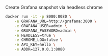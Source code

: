 Create Grafana snapshot via headless chrome

```bash
docker run -it -p 8080:8080 \
    -e GRAFANA_URL=http://grafana:3000 \
    -e GRAFANA_USER=admin \
    -e GRAFANA_PASSWORD=admin \
    -e HEADLESS=true \
    -e CHROME_LOG=false \
    -e API_KEY=hello \
    -e ADDR=127.0.0.1:8080
```
